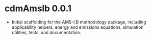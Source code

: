 # cdmAmsIb 0.0.1

* Initial scaffolding for the AMS-I.B methodology package, including applicability helpers,
  energy and emissions equations, simulation utilities, tests, and documentation.
